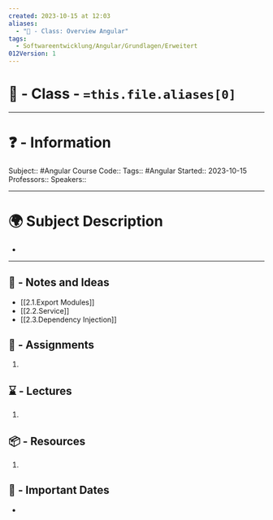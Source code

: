 ```yaml
---
created: 2023-10-15 at 12:03
aliases:
  - "🏫 - Class: Overview Angular"
tags:
  - Softwareentwicklung/Angular/Grundlagen/Erweitert
012Version: 1
---
```


# 📃 - Class - `=this.file.aliases[0]`

---
# ❓ - Information
Subject:: #Angular 
Course Code::
Tags:: #Angular 
Started:: 2023-10-15
Professors::
Speakers::

---
# 🌍 Subject Description
-   
---

## 📜 - Notes and Ideas
- [[2.1.Export Modules]]
- [[2.2.Service]]
- [[2.3.Dependency Injection]]
## 🎯 - Assignments
1. 
## ⌛ - Lectures
1. 
## 📦 - Resources
1. 
## 📅 - Important Dates
- 

